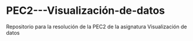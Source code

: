# PEC2---Visualización-de-datos
Repositorio para la resolución de la PEC2 de la asignatura Visualización de datos
